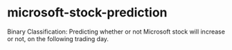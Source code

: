 # microsoft-stock-prediction

Binary Classification: Predicting whether or not Microsoft stock will increase or not, on the following trading day.
